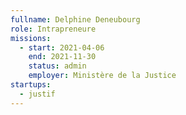 ```yaml
---
fullname: Delphine Deneubourg
role: Intrapreneure
missions:
  - start: 2021-04-06
    end: 2021-11-30
    status: admin
    employer: Ministère de la Justice
startups:
  - justif
---
```


